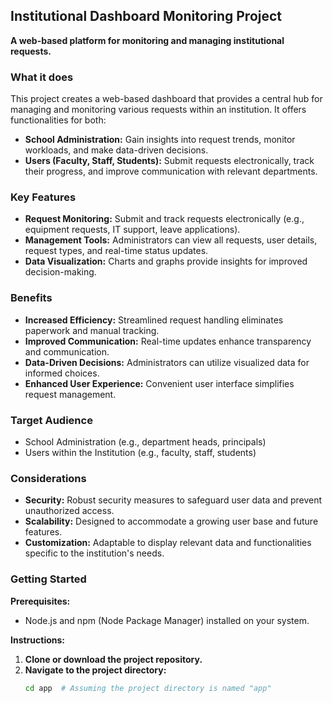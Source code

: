 ## Institutional Dashboard Monitoring Project

**A web-based platform for monitoring and managing institutional requests.**

### What it does

This project creates a web-based dashboard that provides a central hub for managing and monitoring various requests within an institution. It offers functionalities for both:

- **School Administration:** Gain insights into request trends, monitor workloads, and make data-driven decisions.
- **Users (Faculty, Staff, Students):** Submit requests electronically, track their progress, and improve communication with relevant departments.

### Key Features

- **Request Monitoring:** Submit and track requests electronically (e.g., equipment requests, IT support, leave applications).
- **Management Tools:** Administrators can view all requests, user details, request types, and real-time status updates.
- **Data Visualization:** Charts and graphs provide insights for improved decision-making.

### Benefits

- **Increased Efficiency:** Streamlined request handling eliminates paperwork and manual tracking.
- **Improved Communication:** Real-time updates enhance transparency and communication.
- **Data-Driven Decisions:** Administrators can utilize visualized data for informed choices.
- **Enhanced User Experience:** Convenient user interface simplifies request management.

### Target Audience

- School Administration (e.g., department heads, principals)
- Users within the Institution (e.g., faculty, staff, students)

### Considerations

- **Security:** Robust security measures to safeguard user data and prevent unauthorized access.
- **Scalability:** Designed to accommodate a growing user base and future features.
- **Customization:** Adaptable to display relevant data and functionalities specific to the institution's needs.

### Getting Started

**Prerequisites:**

- Node.js and npm (Node Package Manager) installed on your system.

**Instructions:**

1. **Clone or download the project repository.**
2. **Navigate to the project directory:**
   ```bash
   cd app  # Assuming the project directory is named "app"
   ```
